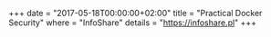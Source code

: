 +++
date        = "2017-05-18T00:00:00+02:00"
title       = "Practical Docker Security"
where       = "InfoShare"
details     = "https://infoshare.pl"
+++
